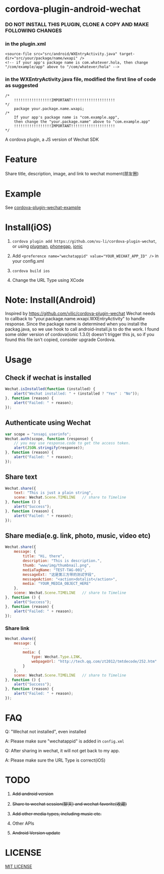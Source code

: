 # cordova-plugin-android-wechat

### DO NOT INSTALL THIS PLUGIN, CLONE A COPY AND MAKE FOLLOWING CHANGES

### in the plugin.xml
```
<source-file src="src/android/WXEntryActivity.java" target-dir="src/your/package/name/wxapi" />
<!-- if your app's package name is com.whatever.hola, then change "/com/example/app" above to "/com/whatever/hola" -->
```


### in the WXEntryActivity.java file, modified the first line of code as suggested
```
/*
    !!!!!!!!!!!!!!!!!IMPORTANT!!!!!!!!!!!!!!!!!!!!
*/
    package your.package.name.wxapi;
/*
    If your app's package name is "com.example.app",
    then change the "your.package.name" above to "com.example.app"
    !!!!!!!!!!!!!!!!!IMPORTANT!!!!!!!!!!!!!!!!!!!!
*/
```


A cordova plugin, a JS version of Wechat SDK

# Feature

Share title, description, image, and link to wechat moment(朋友圈)

# Example

See [cordova-plugin-wechat-example](https://github.com/xu-li/cordova-plugin-wechat-example)

# Install(iOS)

1. ```cordova plugin add https://github.com/xu-li/cordova-plugin-wechat```, or using [plugman](https://npmjs.org/package/plugman), [phonegap](https://npmjs.org/package/phonegap), [ionic](http://ionicframework.com/)

2. Add ```<preference name="wechatappid" value="YOUR_WECHAT_APP_ID" />``` in your config.xml

3. ```cordova build ios```

4. Change the URL Type using XCode

# Note: Install(Android) 
Inspired by https://github.com/vilic/cordova-plugin-wechat
Wechat needs to callback to "your.package.name.wxapi.WXEntryActivity" to handle response. Since the package name is determined when you install the packag.java, so we use hook to call android-install.js to do the work.
I found some older version of cordova(ionic 1.3.0) doesn't trigger this js, so if you found this file isn't copied, consider upgrade Cordova.


# Usage

## Check if wechat is installed
```Javascript
Wechat.isInstalled(function (installed) {
    alert("Wechat installed: " + (installed ? "Yes" : "No"));
}, function (reason) {
    alert("Failed: " + reason);
});
```

## Authenticate using Wechat
```Javascript
var scope = "snsapi_userinfo";
Wechat.auth(scope, function (response) {
    // you may use response.code to get the access token.
    alert(JSON.stringify(response));
}, function (reason) {
    alert("Failed: " + reason);
});
```

## Share text
```Javascript
Wechat.share({
    text: "This is just a plain string",
    scene: Wechat.Scene.TIMELINE   // share to Timeline
}, function () {
    alert("Success");
}, function (reason) {
    alert("Failed: " + reason);
});
```

## Share media(e.g. link, photo, music, video etc)
```Javascript
Wechat.share({
    message: {
        title: "Hi, there",
        description: "This is description.",
        thumb: "www/img/thumbnail.png",
        mediaTagName: "TEST-TAG-001",
        messageExt: "这是第三方带的测试字段",
        messageAction: "<action>dotalist</action>",
        media: "YOUR_MEDIA_OBJECT_HERE"
    },
    scene: Wechat.Scene.TIMELINE   // share to Timeline
}, function () {
    alert("Success");
}, function (reason) {
    alert("Failed: " + reason);
});
```

### Share link
```Javascript
Wechat.share({
    message: {
        ...
        media: {
            type: Wechat.Type.LINK,
            webpageUrl: "http://tech.qq.com/zt2012/tmtdecode/252.htm"
        }
    },
    scene: Wechat.Scene.TIMELINE   // share to Timeline
}, function () {
    alert("Success");
}, function (reason) {
    alert("Failed: " + reason);
});
```

# FAQ

Q: "Wechat not installed", even installed

A: Please make sure "wechatappid" is added in ```config.xml``` 

Q: After sharing in wechat, it will not get back to my app.

A: Please make sure the URL Type is correct(iOS)


# TODO

1. ~~Add android version~~

2. ~~Share to wechat session(聊天) and wechat favorite(收藏)~~

3. ~~Add other media types, including music etc.~~

4. Other APIs

5. ~~Android Version update~~

# LICENSE

[MIT LICENSE](http://opensource.org/licenses/MIT)
